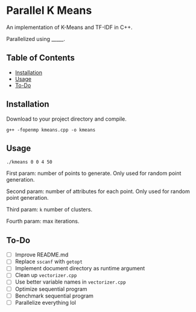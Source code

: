 # Parallel K Means

An implementation of K-Means and TF-IDF in C++.

Parallelized using _____. 

## Table of Contents

- [Installation](#installation)
- [Usage](#usage)
- [To-Do](#to-do)

## Installation

Download to your project directory and compile.

`g++ -fopenmp kmeans.cpp -o kmeans`

## Usage

`./kmeans 0 0 4 50`

First param: number of points to generate. Only used for random point generation.

Second param: number of attributes for each point. Only used for random point generation.

Third param: `k` number of clusters.

Fourth param: max iterations.

## To-Do

- [ ] Improve README.md
- [ ] Replace `sscanf` with `getopt`
- [ ] Implement document directory as runtime argument
- [ ] Clean up `vectorizer.cpp`
- [ ] Use better variable names in `vectorizer.cpp`
- [ ] Optimize sequential program
- [ ] Benchmark sequential program
- [ ] Parallelize everything lol
